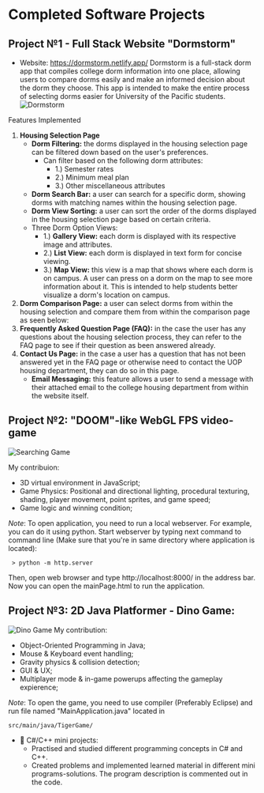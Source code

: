 # Completed Software Projects
## Project №1 - Full Stack Website "Dormstorm"

- Website: https://dormstorm.netlify.app/
Dormstorm is a full-stack dorm app that compiles college dorm information into one place, allowing users to compare dorms easily and make an informed decision about the dorm they choose. This app is intended to make the entire process of selecting dorms easier for University of the Pacific students.
![Dormstorm ](https://i.imgur.com/TJchUGk.png)

Features Implemented
1. **Housing Selection Page**
    - **Dorm Filtering:** the dorms displayed in the housing selection page can be filtered down based on the user's preferences.
        - Can filter based on the following dorm attributes:
            - 1.) Semester rates
            - 2.) Minimum meal plan
            - 3.) Other miscellaneous attributes
    - **Dorm Search Bar:** a user can search for a specific dorm, showing dorms with matching names within the housing selection page.
    - **Dorm View Sorting:** a user can sort the order of the dorms displayed in the housing selection page based on certain criteria.
    - Three Dorm Option Views:
        - 1.) **Gallery View:** each dorm is displayed with its respective image and attributes.
        - 2.) **List View:** each dorm is displayed in text form for concise viewing.
        - 3.) **Map View:** this view is a map that shows where each dorm is on campus. A user can press on a dorm on the map to see more information about it. This is intended to help students better visualize a dorm's location on campus.
2. **Dorm Comparison Page:** a user can select dorms from within the housing selection and compare them from within the comparison page as seen below:
3. **Frequently Asked Question Page (FAQ):** in the case the user has any questions about the housing selection process, they can refer to the FAQ page to see if their question as been answered already. 
4. **Contact Us Page:** in the case a user has a question that has not been answered yet in the FAQ page or otherwise need to contact the UOP housing department, they can do so in this page.
    - **Email Messaging:** this feature allows a user to send a message with their attached email to the college housing department from within the website itself.

## Project №2: "DOOM"-like WebGL FPS video-game

![Searching Game](https://i.imgur.com/0ge0akD.png)

My contribuion:
  - 3D virtual environment in JavaScript;
  - Game Physics: Positional and directional lighting, procedural texturing, shading, player movement, point sprites, and game speed;
  - Game logic and winning condition;

*Note*: To open application, you need to run a local webserver. For example, you can do it using python. Start webserver by typing next command to command line (Make sure that you're in same directory where application is located):
```
 > python -m http.server
```
Then, open web browser and type http://localhost:8000/ in the address bar. Now you can open the mainPage.html to run the application.

## Project №3: 2D Java Platformer - Dino Game:

![Dino Game](https://i.imgur.com/lQINTK5.png)
My contribution:
  - Object-Oriented Programming in Java;
  - Mouse & Keyboard event handling;
  - Gravity physics & collision detection;
  - GUI & UX;
  - Multiplayer mode & in-game powerups affecting the gameplay expierence;

*Note*: To open the game, you need to use compiler (Preferably Eclipse) and run file named "MainApplication.java" located in
```
src/main/java/TigerGame/
```
 
- 👑 C#/C++ mini projects:
  - Practised and studied different programming concepts in C# and C++.
  - Created problems and implemented learned material in different mini programs-solutions. The program description is commented out in the code.
